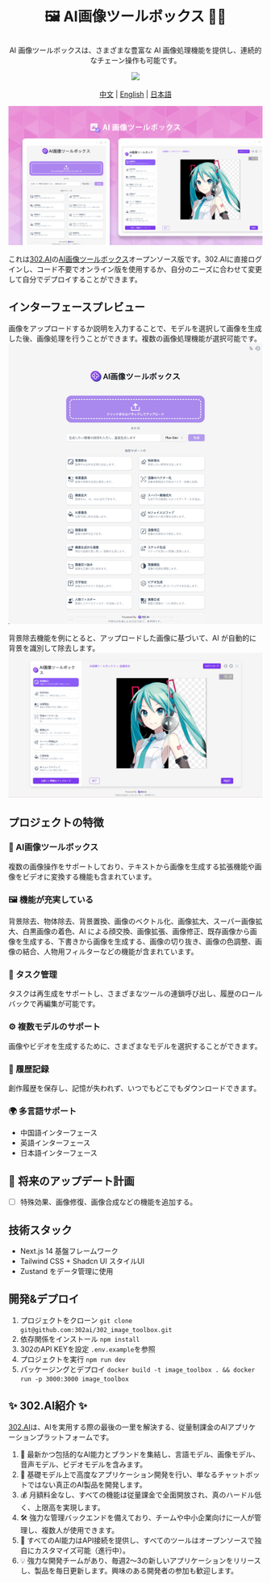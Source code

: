 # <p align="center">🖼️ AI画像ツールボックス 🚀✨</p>

<p align="center">AI 画像ツールボックスは、さまざまな豊富な AI 画像処理機能を提供し、連続的なチェーン操作も可能です。</p>

<p align="center"><a href="https://302.ai/ja/tools/pictool/" target="blank"><img src="https://file.302ai.cn/gpt/imgs/github/302_badge.png" /></a></p >

<p align="center"><a href="README_zh.md">中文</a> | <a href="README.md">English</a> | <a href="README_ja.md">日本語</a></p>

![pic-tool](docs/图片工具箱jp.png) 

これは[302.AI](https://302.ai)の[AI画像ツールボックス](https://302.ai/ja/tools/pictool/)オープンソース版です。302.AIに直接ログインし、コード不要でオンライン版を使用するか、自分のニーズに合わせて変更して自分でデプロイすることができます。


## インターフェースプレビュー
画像をアップロードするか説明を入力することで、モデルを選択して画像を生成した後、画像処理を行うことができます。複数の画像処理機能が選択可能です。
![pic-tool](docs/ja/pic-tool.png)     

背景除去機能を例にとると、アップロードした画像に基づいて、AI が自動的に背景を識別して除去します。
![pic-tool](docs/ja/图片工具箱日1.png)


## プロジェクトの特徴

### 🎥 AI画像ツールボックス
複数の画像操作をサポートしており、テキストから画像を生成する拡張機能や画像をビデオに変換する機能も含まれています。
### 🖼️ 機能が充実している
背景除去、物体除去、背景置換、画像のベクトル化、画像拡大、スーパー画像拡大、白黒画像の着色、AI による顔交換、画像拡張、画像修正、既存画像から画像を生成する、下書きから画像を生成する、画像の切り抜き、画像の色調整、画像の結合、人物用フィルターなどの機能が含まれています。
### 🔄 タスク管理
タスクは再生成をサポートし、さまざまなツールの連鎖呼び出し、履歴のロールバックで再編集が可能です。
### ⚙️ 複数モデルのサポート
画像やビデオを生成するために、さまざまなモデルを選択することができます。
### 📜 履歴記録
創作履歴を保存し、記憶が失われず、いつでもどこでもダウンロードできます。
### 🌍 多言語サポート
- 中国語インターフェース
- 英語インターフェース
- 日本語インターフェース

## 🚩 将来のアップデート計画
- [ ] 特殊効果、画像修復、画像合成などの機能を追加する。


## 技術スタック

- Next.js 14 基盤フレームワーク
- Tailwind CSS + Shadcn UI スタイルUI
- Zustand をデータ管理に使用

## 開発&デプロイ

1. プロジェクトをクローン `git clone git@github.com:302ai/302_image_toolbox.git`
2. 依存関係をインストール `npm install`
3. 302のAPI KEYを設定 `.env.example`を参照
4. プロジェクトを実行 `npm run dev`
5. パッケージングとデプロイ `docker build -t image_toolbox . && docker run -p 3000:3000 image_toolbox`


## ✨ 302.AI紹介 ✨

[302.AI](https://302.ai)は、AIを実用する際の最後の一里を解決する、従量制課金のAIアプリケーションプラットフォームです。

1. 🧠 最新かつ包括的なAI能力とブランドを集結し、言語モデル、画像モデル、音声モデル、ビデオモデルを含みます。
2. 🚀 基礎モデル上で高度なアプリケーション開発を行い、単なるチャットボットではない真正のAI製品を開発します。
3. 💰 月額料金なし、すべての機能は従量課金で全面開放され、真のハードル低く、上限高を実現します。
4. 🛠 強力な管理バックエンドを備えており、チームや中小企業向けに一人が管理し、複数人が使用できます。
5. 🔗 すべてのAI能力はAPI接続を提供し、すべてのツールはオープンソースで独自にカスタマイズ可能（進行中）。
6. 💡 強力な開発チームがあり、毎週2〜3の新しいアプリケーションをリリースし、製品を毎日更新します。興味のある開発者の参加も歓迎します。
